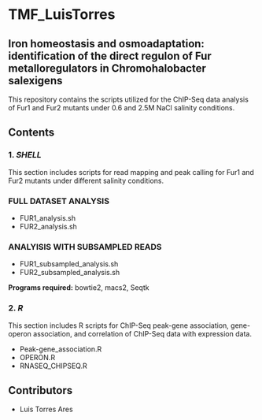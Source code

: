 # TMF_LuisTorres 
## Iron homeostasis and osmoadaptation: identification of the direct regulon of Fur metalloregulators in Chromohalobacter salexigens
This repository contains the scripts utilized for the ChIP-Seq data analysis of Fur1 and Fur2 mutants under 0.6 and 2.5M NaCl salinity conditions.

## Contents

### 1. *SHELL*
This section includes scripts for read mapping and peak calling for Fur1 and Fur2 mutants under different salinity conditions.

### FULL DATASET ANALYSIS
- FUR1_analysis.sh
- FUR2_analysis.sh
### ANALYISIS WITH SUBSAMPLED READS
- FUR1_subsampled_analysis.sh
- FUR2_subsampled_analysis.sh

**Programs required:** bowtie2, macs2, Seqtk

### 2. *R*
This section includes R scripts for ChIP-Seq peak-gene association, gene-operon association, and correlation of ChIP-Seq data with expression data.

- Peak-gene_association.R
- OPERON.R
- RNASEQ_CHIPSEQ.R

## Contributors
- Luis Torres Ares





